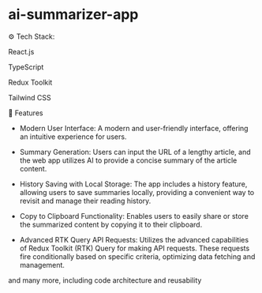 
# ai-summarizer-app
⚙️ Tech Stack: 

React.js

TypeScript

Redux Toolkit

Tailwind CSS

🔋 Features

* Modern User Interface: A modern and user-friendly interface, offering an intuitive experience for users.

* Summary Generation: Users can input the URL of a lengthy article, and the web app utilizes AI to provide a concise summary of the article content.

* History Saving with Local Storage: The app includes a history feature, allowing users to save summaries locally, providing a convenient way to revisit and manage their reading history.

* Copy to Clipboard Functionality: Enables users to easily share or store the summarized content by copying it to their clipboard.

* Advanced RTK Query API Requests: Utilizes the advanced capabilities of Redux Toolkit (RTK) Query for making API requests. These requests fire conditionally based on specific criteria, optimizing data fetching and management.

and many more, including code architecture and reusability


